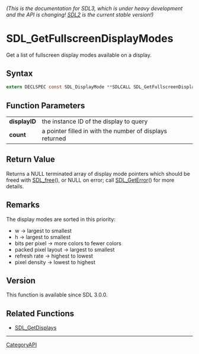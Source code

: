 ###### (This is the documentation for SDL3, which is under heavy development and the API is changing! [SDL2](https://wiki.libsdl.org/SDL2/) is the current stable version!)
# SDL_GetFullscreenDisplayModes

Get a list of fullscreen display modes available on a display.

## Syntax

```c
extern DECLSPEC const SDL_DisplayMode **SDLCALL SDL_GetFullscreenDisplayModes(SDL_DisplayID displayID, int *count);

```

## Function Parameters

|                   |                                                          |
| ----------------- | -------------------------------------------------------- |
| **displayID**     | the instance ID of the display to query                  |
| **count**         | a pointer filled in with the number of displays returned |

## Return Value

Returns a NULL terminated array of display mode pointers which should be
freed with [SDL_free](SDL_free)(), or NULL on error; call
[SDL_GetError](SDL_GetError)() for more details.

## Remarks

The display modes are sorted in this priority:

- w -> largest to smallest
- h -> largest to smallest
- bits per pixel -> more colors to fewer colors
- packed pixel layout -> largest to smallest
- refresh rate -> highest to lowest
- pixel density -> lowest to highest

## Version

This function is available since SDL 3.0.0.

## Related Functions

* [SDL_GetDisplays](SDL_GetDisplays)

----
[CategoryAPI](CategoryAPI)

